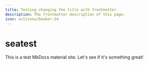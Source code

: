 ```yaml
---
title: Testing changing the title with frontmatter.
description: The frontmatter description of this page.
icon: octicons/beaker-24
---
```


# seatest

This is a test MkDocs material site. Let's see if it's something great!

